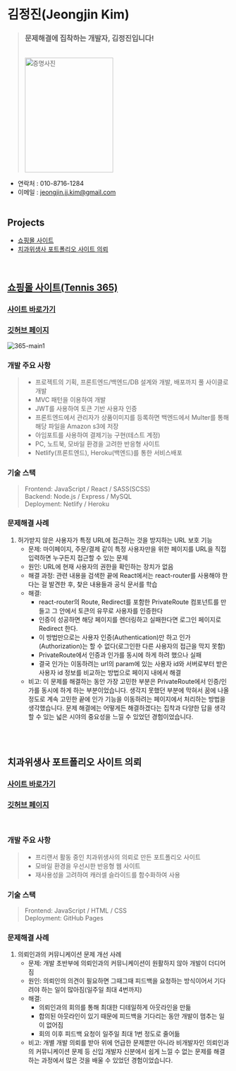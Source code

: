 # 김정진(Jeongjin Kim)

> ### 문제해결에 집착하는 개발자, 김정진입니다!
>
> <br />
> <img src='https://user-images.githubusercontent.com/79352105/136808119-e5843d4a-e238-4207-8056-dc1163690dff.jpg' alt='증명사진' width=200, height=260>

- 연락처 : 010-8716-1284
- 이메일 : jeongjin.jj.kim@gmail.com
  <br />
  <br />

## Projects

- <a href="#tennis365">쇼핑몰 사이트</span>
- <a href="#portfolio">치과위생사 포트폴리오 사이트 의뢰</span>

<br />

## <span id="tennis365">쇼핑몰 사이트(Tennis 365)</span>

### <a href="https://sleepy-austin-0254fa.netlify.app/">사이트 바로가기</a>

### <a href="https://github.com/flexing1010/Tennis365/blob/main/README.md">깃허브 페이지</a>

![365-main1](https://user-images.githubusercontent.com/79352105/136037615-333a6fa2-502b-4e31-80a8-49039bdadb11.gif)

### 개발 주요 사항

> - 프로젝트의 기획, 프론트엔드/백엔드/DB 설계와 개발, 배포까지 풀 사이클로 개발
> - MVC 패턴을 이용하여 개발
> - JWT를 사용하여 토큰 기반 사용자 인증
> - 프론트엔드에서 관리자가 상품이미지를 등록하면 백엔드에서 Multer를 통해 해당 파일을 Amazon s3에 저장
> - 아임포트를 사용하여 결제기능 구현(테스트 계정)
> - PC, 노트북, 모바일 환경을 고려한 반응형 사이트
> - Netlify(프론트엔드), Heroku(백엔드)를 통한 서비스배포

### 기술 스택

> Frontend: JavaScript / React / SASS(SCSS)  
> Backend: Node.js / Express / MySQL \
> Deployment: Netlify / Heroku

### 문제해결 사례

1. 허가받지 않은 사용자가 특정 URL에 접근하는 것을 방지하는 URL 보호 기능
   - 문제: 마이페이지, 주문/결제 같이 특정 사용자만을 위한 페이지를 URL을 직접 입력하면 누구든지 접근할 수 있는 문제
   - 원인: URL에 현재 사용자의 권한을 확인하는 장치가 없음
   - 해결 과정: 관련 내용을 검색한 끝에 React에서는 react-router를 사용해야 한다는 걸 발견한 후, 찾은 내용들과 공식 문서를 학습
   - 해결:
     - react-router의 Route, Redirect를 포함한 PrivateRoute 컴포넌트를 만들고 그 안에서 토큰의 유무로 사용자를 인증한다
     - 인증이 성공하면 해당 페이지를 렌더링하고 실패한다면 로그인 페이지로 Redirect 한다.
     - 이 방법만으로는 사용자 인증(Authentication)만 하고 인가(Authorization)는 할 수 없다(로그인한 다른 사용자의 접근을 막지 못함)
     - PrivateRoute에서 인증과 인가를 동시에 하게 하려 했으나 실패
     - 결국 인가는 이동하려는 url의 param에 있는 사용자 id와 서버로부터 받은 사용자 id 정보를 비교하는 방법으로 페이지 내에서 해결
   - 비고: 이 문제를 해결하는 동안 가장 고민한 부분은 PrivateRoute에서 인증/인가를 동시에 하게 하는 부분이었습니다. 생각지 못했던 부분에 막혀서 꿈에 나올 정도로 계속 고민한 끝에 인가 기능을 이동하려는 페이지에서 처리하는 방법을 생각했습니다. 문제 해결에는 어떻게든 해결하겠다는 집착과 다양한 답을 생각할 수 있는 넓은 시야의 중요성을 느낄 수 있었던 경험이었습니다.

<br />
<br />

## <span id="portfolio">치과위생사 포트폴리오 사이트 의뢰</span>

### <a href="https://flexing1010.github.io/Jinah-s-Portfolio-Website/">사이트 바로가기</a>

### <a href="https://github.com/flexing1010/Jinah-s-Portfolio-Website">깃허브 페이지</a>

<br />

### 개발 주요 사항

> - 프리랜서 활동 중인 치과위생사의 의뢰로 만든 포트폴리오 사이트
> - 모바일 환경을 우선시한 반응형 웹 사이트
> - 재사용성을 고려하여 캐러셀 슬라이드를 함수화하여 사용

### 기술 스택

> Frontend: JavaScript / HTML / CSS  
> Deployment: GitHub Pages

### 문제해결 사례

1. 의뢰인과의 커뮤니케이션 문제 개선 사례
   - 문제: 개발 초반부에 의뢰인과의 커뮤니케이션이 원활하지 않아 개발이 더디어짐
   - 원인: 의뢰인의 의견이 필요하면 그때그때 피드백을 요청하는 방식이어서 기다려야 하는 일이 많아짐(일주일 최대 4번까지)
   - 해결:
     - 의뢰인과의 회의를 통해 최대한 디테일하게 아웃라인을 만듦
     - 합의된 아웃라인이 있기 때문에 피드백을 기다리는 동안 개발이 멈추는 일이 없어짐
     - 회의 이후 피드백 요청이 일주일 최대 1번 정도로 줄어듦
   - 비고: 개별 개발 의뢰를 받아 위에 언급한 문제뿐만 아니라 비개발자인 의뢰인과의 커뮤니케이션 문제 등 신입 개발자 신분에서 쉽게 느낄 수 없는 문제를 해결하는 과정에서 많은 것을 배울 수 있었던 경험이었습니다.
